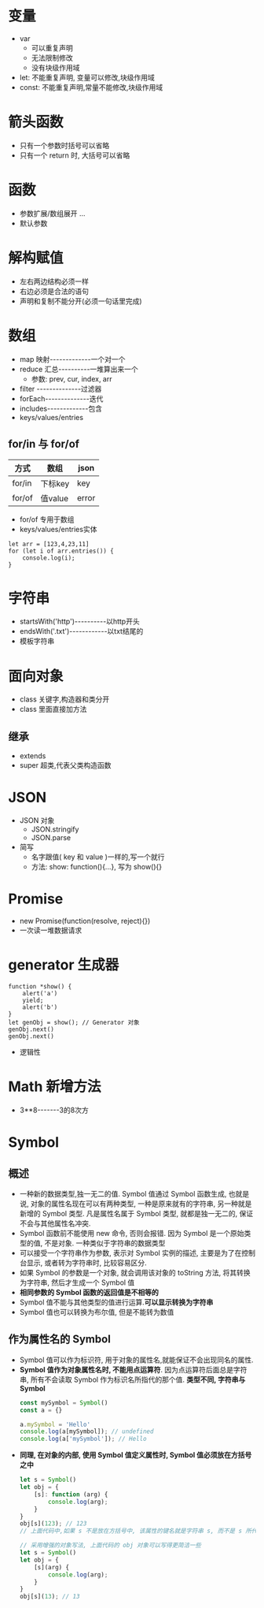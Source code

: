 # 变量
- var
    - 可以重复声明
    - 无法限制修改
    - 没有块级作用域
- let: 不能重复声明, 变量可以修改,块级作用域
- const: 不能重复声明,常量不能修改,块级作用域

# 箭头函数
- 只有一个参数时括号可以省略
- 只有一个 return 时, 大括号可以省略

# 函数
- 参数扩展/数组展开  ...
- 默认参数

# 解构赋值
- 左右两边结构必须一样
- 右边必须是合法的语句
- 声明和复制不能分开(必须一句话里完成)

# 数组
- map 映射-------------一个对一个
- reduce 汇总----------一堆算出来一个
    - 参数: prev, cur, index, arr
- filter --------------过滤器
- forEach--------------迭代
- includes-------------包含
- keys/values/entries

## for/in 与 for/of

方式|数组|json    
---|---|---
for/in|下标key|key
for/of|值value|error

- for/of 专用于数组
- keys/values/entries实体

```
let arr = [123,4,23,11]
for (let i of arr.entries()) {
    console.log(i);
} 
```


# 字符串
- startsWith('http')----------以http开头
- endsWith('.txt')------------以txt结尾的
- 模板字符串   

# 面向对象
- class 关键字,构造器和类分开
- class 里面直接加方法

## 继承
- extends
- super 超类,代表父类构造函数

# JSON
- JSON 对象
    - JSON.stringify
    - JSON.parse
- 简写
    - 名字跟值( key 和 value )一样的,写一个就行
    - 方法: show: function(){...}, 写为 show(){}

# Promise
- new Promise(function(resolve, reject){})
- 一次读一堆数据请求
    
# generator 生成器

```
function *show() {
    alert('a')
    yield;
    alert('b')
}
let genObj = show(); // Generator 对象
genObj.next()
genObj.next() 
```

- 逻辑性    
    
# Math 新增方法
- 3**8-------3的8次方


# Symbol

## 概述
- 一种新的数据类型,独一无二的值. Symbol 值通过 Symbol 函数生成, 也就是说, 对象的属性名现在可以有两种类型, 一种是原来就有的字符串, 另一种就是新增的 Symbol 类型. 凡是属性名属于 Symbol 类型, 就都是独一无二的, 保证不会与其他属性名冲突.
- Symbol 函数前不能使用 new 命令, 否则会报错. 因为 Symbol 是一个原始类型的值, 不是对象. 一种类似于字符串的数据类型
- 可以接受一个字符串作为参数, 表示对 Symbol 实例的描述, 主要是为了在控制台显示, 或者转为字符串时, 比较容易区分.
- 如果 Symbol 的参数是一个对象, 就会调用该对象的 toString 方法, 将其转换为字符串, 然后才生成一个 Symbol 值
- **相同参数的 Symbol 函数的返回值是不相等的**
- Symbol 值不能与其他类型的值进行运算.**可以显示转换为字符串**
- Symbol 值也可以转换为布尔值, 但是不能转为数值

## 作为属性名的 Symbol

- Symbol 值可以作为标识符, 用于对象的属性名,就能保证不会出现同名的属性.
- **Symbol 值作为对象属性名时, 不能用点运算符**. 因为点运算符后面总是字符串, 所有不会读取 Symbol 作为标识名所指代的那个值. **类型不同, 字符串与 Symbol**
    ```javascript 1.8
    const mySymbol = Symbol()
    const a = {}
    
    a.mySymbol = 'Hello'
    console.log(a[mySymbol]); // undefined
    console.log(a['mySymbol']); // Hello 
    ```
- **同理, 在对象的内部, 使用 Symbol 值定义属性时, Symbol 值必须放在方括号之中**
    ```javascript
    let s = Symbol()
    let obj = {
        [s]: function (arg) {
            console.log(arg);
        }
    }
    obj[s](123); // 123
    // 上面代码中,如果 s 不是放在方括号中, 该属性的键名就是字符串 s, 而不是 s 所代表的那个 Symbol 值.
    
    // 采用增强的对象写法, 上面代码的 obj 对象可以写得更简洁一些
    let s = Symbol()
    let obj = {
        [s](arg) {
            console.log(arg);
        }
    }
    obj[s](13); // 13
    ```










